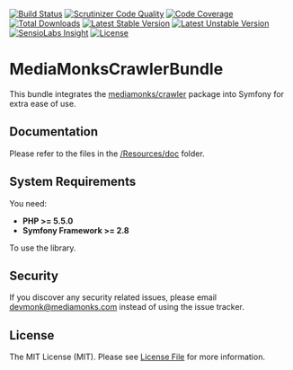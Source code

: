 [![Build Status](https://travis-ci.org/mediamonks/symfony-crawler-bundle.svg?branch=master)](https://travis-ci.org/mediamonks/symfony-crawler-bundle)
[![Scrutinizer Code Quality](https://scrutinizer-ci.com/g/mediamonks/symfony-crawler-bundle/badges/quality-score.png?b=master)](https://scrutinizer-ci.com/g/mediamonks/symfony-crawler-bundle/?branch=master)
[![Code Coverage](https://scrutinizer-ci.com/g/mediamonks/symfony-crawler-bundle/badges/coverage.png?b=master)](https://scrutinizer-ci.com/g/mediamonks/symfony-crawler-bundle/?branch=master)
[![Total Downloads](https://poser.pugx.org/mediamonks/crawler-bundle/downloads)](https://packagist.org/packages/mediamonks/crawler-bundle)
[![Latest Stable Version](https://poser.pugx.org/mediamonks/crawler-bundle/v/stable)](https://packagist.org/packages/mediamonks/crawler-bundle)
[![Latest Unstable Version](https://poser.pugx.org/mediamonks/crawler-bundle/v/unstable)](https://packagist.org/packages/mediamonks/crawler-bundle)
[![SensioLabs Insight](https://img.shields.io/sensiolabs/i/fb554d03-3cd7-4f2f-85c1-17e6f9713d6e.svg)](https://insight.sensiolabs.com/projects/fb554d03-3cd7-4f2f-85c1-17e6f9713d6e)
[![License](https://poser.pugx.org/mediamonks/crawler/license)](https://packagist.org/packages/mediamonks/crawler)

# MediaMonksCrawlerBundle

This bundle integrates the [mediamonks/crawler](https://github.com/mediamonks/crawler) package into Symfony for extra ease of use.

## Documentation

Please refer to the files in the [/Resources/doc](/Resources/doc) folder.

## System Requirements

You need:

- **PHP >= 5.5.0**
- **Symfony Framework >= 2.8**

To use the library.

## Security

If you discover any security related issues, please email devmonk@mediamonks.com instead of using the issue tracker.

## License

The MIT License (MIT). Please see [License File](LICENSE) for more information.
